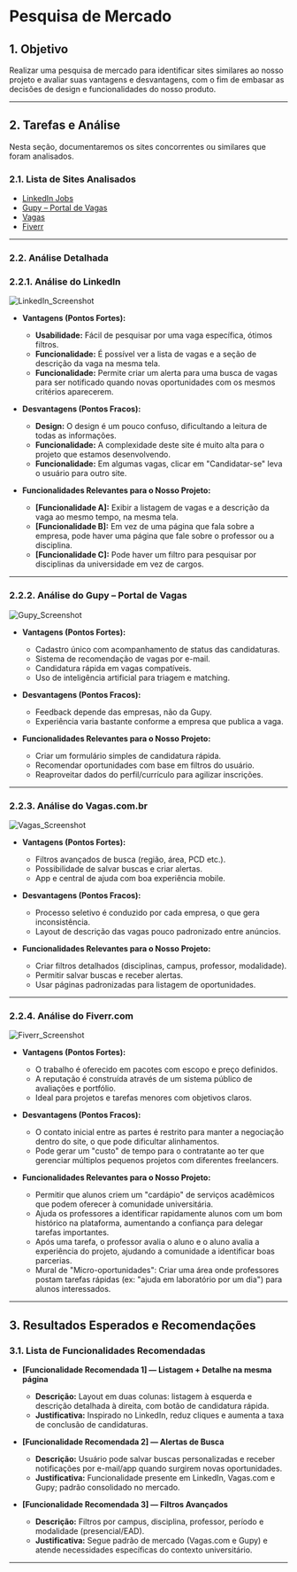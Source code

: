 # Pesquisa de Mercado

## 1. Objetivo

Realizar uma pesquisa de mercado para identificar sites similares ao nosso projeto e avaliar suas vantagens e desvantagens, com o fim de embasar as decisões de design e funcionalidades do nosso produto.

---

## 2. Tarefas e Análise

Nesta seção, documentaremos os sites concorrentes ou similares que foram analisados.

### 2.1. Lista de Sites Analisados

* [LinkedIn Jobs](https://www.linkedin.com/jobs/)
* [Gupy – Portal de Vagas](https://portal.gupy.io/)
* [Vagas](https://www.vagas.com.br/)
* [Fiverr](https://www.fiverr.com/)

---

### 2.2. Análise Detalhada

### 2.2.1. Análise do LinkedIn

![LinkedIn_Screenshot](../assets/Pesquisa/LinkedIn_Screenshot.png)


*   **Vantagens (Pontos Fortes):**
    * **Usabilidade:** Fácil de pesquisar por uma vaga específica, ótimos filtros.
    * **Funcionalidade:** É possível ver a lista de vagas e a seção de descrição da vaga na mesma tela.
    * **Funcionalidade:** Permite criar um alerta para uma busca de vagas para ser notificado quando novas oportunidades com os mesmos critérios aparecerem.

*   **Desvantagens (Pontos Fracos):**
    * **Design:** O design é um pouco confuso, dificultando a leitura de todas as informações.
    * **Funcionalidade:** A complexidade deste site é muito alta para o projeto que estamos desenvolvendo.
    * **Funcionalidade:** Em algumas vagas, clicar em "Candidatar-se" leva o usuário para outro site.

*   **Funcionalidades Relevantes para o Nosso Projeto:**
    * **[Funcionalidade A]:** Exibir a listagem de vagas e a descrição da vaga ao mesmo tempo, na mesma tela.
    * **[Funcionalidade B]:** Em vez de uma página que fala sobre a empresa, pode haver uma página que fale sobre o professor ou a disciplina.
    * **[Funcionalidade C]:** Pode haver um filtro para pesquisar por disciplinas da universidade em vez de cargos.

---

### 2.2.2. Análise do Gupy – Portal de Vagas

![Gupy_Screenshot](../assets/Pesquisa/Gupy_Screenshot.png)

*   **Vantagens (Pontos Fortes):**
    * Cadastro único com acompanhamento de status das candidaturas.
    * Sistema de recomendação de vagas por e-mail.
    * Candidatura rápida em vagas compatíveis.
    * Uso de inteligência artificial para triagem e matching.

*   **Desvantagens (Pontos Fracos):**
    * Feedback depende das empresas, não da Gupy.
    * Experiência varia bastante conforme a empresa que publica a vaga.

*   **Funcionalidades Relevantes para o Nosso Projeto:**
    * Criar um formulário simples de candidatura rápida.
    * Recomendar oportunidades com base em filtros do usuário.
    * Reaproveitar dados do perfil/currículo para agilizar inscrições.

---

### 2.2.3. Análise do Vagas.com.br

![Vagas_Screenshot](../assets/Pesquisa/Vagas_Screenshot.png)

*   **Vantagens (Pontos Fortes):**
    * Filtros avançados de busca (região, área, PCD etc.).
    * Possibilidade de salvar buscas e criar alertas.
    * App e central de ajuda com boa experiência mobile.

*   **Desvantagens (Pontos Fracos):**
    * Processo seletivo é conduzido por cada empresa, o que gera inconsistência.
    * Layout de descrição das vagas pouco padronizado entre anúncios.

*   **Funcionalidades Relevantes para o Nosso Projeto:**
    * Criar filtros detalhados (disciplinas, campus, professor, modalidade).
    * Permitir salvar buscas e receber alertas.
    * Usar páginas padronizadas para listagem de oportunidades.

---

### 2.2.4. Análise do Fiverr.com

![Fiverr_Screenshot](../assets/Pesquisa/Fiverr_Screenshot.png)

*   **Vantagens (Pontos Fortes):**
    * O trabalho é oferecido em pacotes com escopo e preço definidos.
    * A reputação é construída através de um sistema público de avaliações e portfólio.
    * Ideal para projetos e tarefas menores com objetivos claros.

*   **Desvantagens (Pontos Fracos):**
    *  O contato inicial entre as partes é restrito para manter a negociação dentro do site, o que pode dificultar alinhamentos.
    * Pode gerar um "custo" de tempo para o contratante ao ter que gerenciar múltiplos pequenos projetos com diferentes freelancers.

*   **Funcionalidades Relevantes para o Nosso Projeto:**
    * Permitir que alunos criem um "cardápio" de serviços acadêmicos que podem oferecer à comunidade universitária.
    * Ajuda os professores a identificar rapidamente alunos com um bom histórico na plataforma, aumentando a confiança para delegar tarefas importantes.
    * Após uma tarefa, o professor avalia o aluno e o aluno avalia a experiência do projeto, ajudando a comunidade a identificar boas parcerias.
    * Mural de "Micro-oportunidades": Criar uma área onde professores postam tarefas rápidas (ex: "ajuda em laboratório por um dia") para alunos interessados.

---

## 3. Resultados Esperados e Recomendações

### 3.1. Lista de Funcionalidades Recomendadas

*   **[Funcionalidade Recomendada 1] — Listagem + Detalhe na mesma página**
    * **Descrição:** Layout em duas colunas: listagem à esquerda e descrição detalhada à direita, com botão de candidatura rápida.
    * **Justificativa:** Inspirado no LinkedIn, reduz cliques e aumenta a taxa de conclusão de candidaturas.

*   **[Funcionalidade Recomendada 2] — Alertas de Busca**
    * **Descrição:** Usuário pode salvar buscas personalizadas e receber notificações por e-mail/app quando surgirem novas oportunidades.
    * **Justificativa:** Funcionalidade presente em LinkedIn, Vagas.com e Gupy; padrão consolidado no mercado.

*   **[Funcionalidade Recomendada 3] — Filtros Avançados**
    * **Descrição:** Filtros por campus, disciplina, professor, período e modalidade (presencial/EAD).
    * **Justificativa:** Segue padrão de mercado (Vagas.com e Gupy) e atende necessidades específicas do contexto universitário.

---
